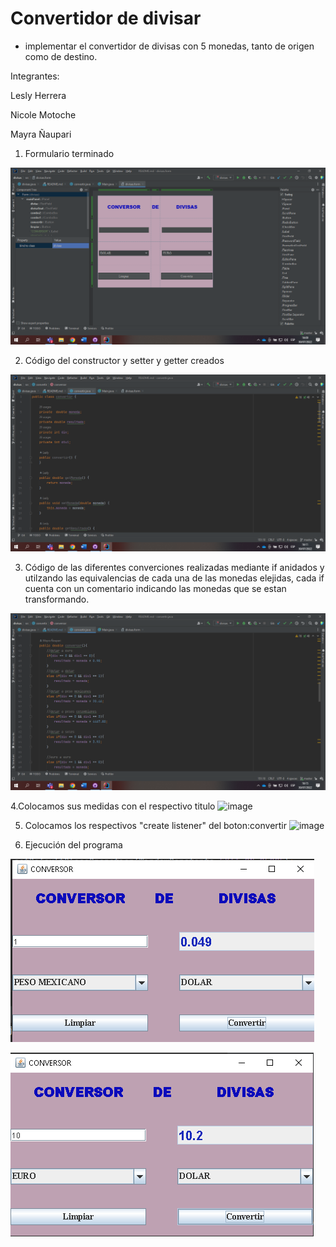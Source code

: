 
# Convertidor de divisar
* implementar el convertidor de divisas con 5 monedas, tanto de origen como de destino.

Integrantes:

Lesly Herrera

Nicole Motoche

Mayra Ñaupari


1. Formulario terminado

![img.png](img.png)

2. Código del constructor y setter y getter creados

![img_1.png](img_1.png)

3. Código de las diferentes converciones realizadas mediante if anidados
y utilzando las equivalencias de cada una de las monedas elejidas, cada if
cuenta con un comentario indicando las monedas que se estan transformando.

![img_2.png](img_2.png)

4.Colocamos sus medidas con el respectivo titulo
![image](https://user-images.githubusercontent.com/85316345/182002081-f9f51519-5fc7-43fe-ad94-6b5b9f4b63a5.png)

5. Colocamos los respectivos "create listener" del boton:convertir
![image](https://user-images.githubusercontent.com/85316345/182002100-b39014c7-997d-446e-81bc-4bde54909e07.png)


6. Ejecución del programa 

![img_3.png](img_3.png)

![img_4.png](img_4.png)


